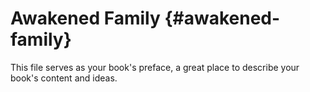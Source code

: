 # Awakened Family {#awakened-family}

This file serves as your book&#039;s preface, a great place to describe your book&#039;s content and ideas.